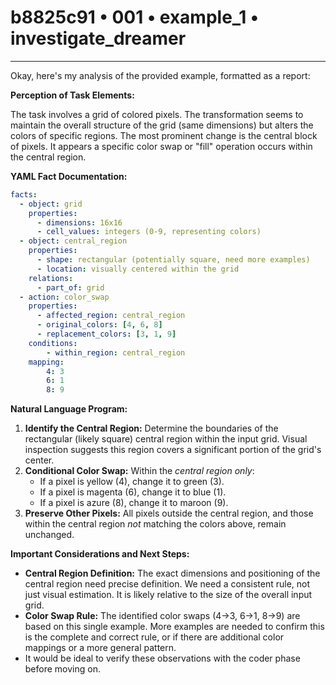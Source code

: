 # b8825c91 • 001 • example_1 • investigate_dreamer

---
Okay, here's my analysis of the provided example, formatted as a report:

**Perception of Task Elements:**

The task involves a grid of colored pixels. The transformation seems to maintain the overall structure of the grid (same dimensions) but alters the colors of specific regions. The most prominent change is the central block of pixels. It appears a specific color swap or "fill" operation occurs within the central region.

**YAML Fact Documentation:**



```yaml
facts:
  - object: grid
    properties:
      - dimensions: 16x16
      - cell_values: integers (0-9, representing colors)
  - object: central_region
    properties:
      - shape: rectangular (potentially square, need more examples)
      - location: visually centered within the grid
    relations:
      - part_of: grid
  - action: color_swap
    properties:
      - affected_region: central_region
      - original_colors: [4, 6, 8]
      - replacement_colors: [3, 1, 9]
    conditions:
        - within_region: central_region
    mapping:
        4: 3
        6: 1
        8: 9

```



**Natural Language Program:**

1.  **Identify the Central Region:** Determine the boundaries of the rectangular (likely square) central region within the input grid. Visual inspection suggests this region covers a significant portion of the grid's center.
2.  **Conditional Color Swap:** Within the *central region only*:
    *   If a pixel is yellow (4), change it to green (3).
    *   If a pixel is magenta (6), change it to blue (1).
    *   If a pixel is azure (8), change it to maroon (9).
3. **Preserve Other Pixels:** All pixels outside the central region, and those within the central region *not* matching the colors above, remain unchanged.

**Important Considerations and Next Steps:**

*   **Central Region Definition:** The exact dimensions and positioning of the central region need precise definition. We need a consistent rule, not just visual estimation. It is likely relative to the size of the overall input grid.
*   **Color Swap Rule:** The identified color swaps (4->3, 6->1, 8->9) are based on this single example. More examples are needed to confirm this is the complete and correct rule, or if there are additional color mappings or a more general pattern.
*   It would be ideal to verify these observations with the coder phase before moving on.


